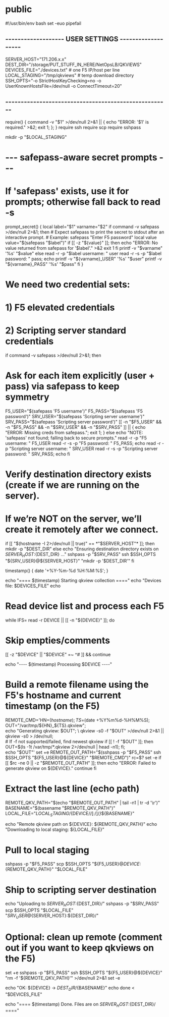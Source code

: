 # public


#!/usr/bin/env bash
set -euo pipefail

## ------------------- USER SETTINGS -------------------
SERVER_HOST="171.206.x.x"
DEST_DIR="/storage/PUT_STUFF_IN_HERE/NetOpsLB/QKVIEWS"
DEVICES_FILE="./devices.txt"          # one F5 IP/host per line
LOCAL_STAGING="/tmp/qkviews"          # temp download directory
SSH_OPTS="-o StrictHostKeyChecking=no -o UserKnownHostsFile=/dev/null -o ConnectTimeout=20"
## -----------------------------------------------------

require() { command -v "$1" >/dev/null 2>&1 || { echo "ERROR: '$1' is required." >&2; exit 1; }; }
require ssh
require scp
require sshpass

mkdir -p "$LOCAL_STAGING"

# --- safepass-aware secret prompts ---
# If 'safepass' exists, use it for prompts; otherwise fall back to read -s
prompt_secret() {
  local label="$1" varname="$2"
  if command -v safepass >/dev/null 2>&1; then
    # Expect safepass to print the secret to stdout after an interactive prompt.
    # Example: safepass "Enter F5 password"
    local value
    value="$(safepass "$label")"
    if [[ -z "${value}" ]]; then
      echo "ERROR: No value returned from safepass for '$label'." >&2
      exit 1
    fi
    printf -v "$varname" '%s' "$value"
  else
    read -r -p "$label username: " user
    read -r -s -p "$label password: " pass; echo
    printf -v "${varname}_USER" '%s' "$user"
    printf -v "${varname}_PASS" '%s' "$pass"
  fi
}

# We need two credential sets:
# 1) F5 elevated credentials
# 2) Scripting server standard credentials
if command -v safepass >/dev/null 2>&1; then
  # Ask for each item explicitly (user + pass) via safepass to keep symmetry
  F5_USER="$(safepass 'F5 username')"
  F5_PASS="$(safepass 'F5 password')"
  SRV_USER="$(safepass 'Scripting server username')"
  SRV_PASS="$(safepass 'Scripting server password')"
  [[ -n "$F5_USER" && -n "$F5_PASS" && -n "$SRV_USER" && -n "$SRV_PASS" ]] || { echo "ERROR: Missing creds from safepass."; exit 1; }
else
  echo "NOTE: 'safepass' not found; falling back to secure prompts."
  read -r -p "F5 username: " F5_USER
  read -r -s -p "F5 password: " F5_PASS; echo
  read -r -p "Scripting server username: " SRV_USER
  read -r -s -p "Scripting server password: " SRV_PASS; echo
fi

# Verify destination directory exists (create if we are running on the server).
# If we’re NOT on the server, we’ll create it remotely after we connect.
if [[ "$(hostname -I 2>/dev/null || true)" == *"$SERVER_HOST"* ]]; then
  mkdir -p "$DEST_DIR"
else
  echo "Ensuring destination directory exists on ${SERVER_HOST}:${DEST_DIR} ..."
  sshpass -p "$SRV_PASS" ssh $SSH_OPTS "${SRV_USER}@${SERVER_HOST}" "mkdir -p '$DEST_DIR'"
fi

timestamp() { date '+%Y-%m-%d %H:%M:%S'; }

echo "==== $(timestamp) Starting qkview collection ===="
echo "Devices file: $DEVICES_FILE"
echo

# Read device list and process each F5
while IFS= read -r DEVICE || [[ -n "${DEVICE}" ]]; do
  # Skip empties/comments
  [[ -z "$DEVICE" || "$DEVICE" =~ ^# ]] && continue

  echo "---- $(timestamp) Processing $DEVICE ----"

  # Build a remote filename using the F5's hostname and current timestamp (on the F5)
  REMOTE_CMD='HN=$(hostname); TS=$(date +%Y%m%d-%H%M%S); OUT="/var/tmp/${HN}_${TS}.qkview"; \
              echo "Generating qkview: $OUT"; \
              qkview -s0 -f "$OUT" >/dev/null 2>&1 || qkview -s0 > /dev/null; \
              # If -f not supported/failed, find newest qkview
              if [[ ! -f "$OUT" ]]; then OUT=$(ls -1t /var/tmp/*.qkview 2>/dev/null | head -n1); fi; \
              echo "$OUT"'
  set +e
  REMOTE_OUT_PATH="$(sshpass -p "$F5_PASS" ssh $SSH_OPTS "${F5_USER}@${DEVICE}" "$REMOTE_CMD")"
  rc=$?
  set -e
  if [[ $rc -ne 0 || -z "$REMOTE_OUT_PATH" ]]; then
    echo "ERROR: Failed to generate qkview on ${DEVICE}."
    continue
  fi

  # Extract the last line (echo path)
  REMOTE_QKV_PATH="$(echo "$REMOTE_OUT_PATH" | tail -n1 | tr -d '\r')"
  BASENAME="$(basename "$REMOTE_QKV_PATH")"
  LOCAL_FILE="${LOCAL_STAGING}/${DEVICE//[:\/]/_}_${BASENAME}"

  echo "Remote qkview path on ${DEVICE}: ${REMOTE_QKV_PATH}"
  echo "Downloading to local staging: ${LOCAL_FILE}"

  # Pull to local staging
  sshpass -p "$F5_PASS" scp $SSH_OPTS "${F5_USER}@${DEVICE}:${REMOTE_QKV_PATH}" "$LOCAL_FILE"

  # Ship to scripting server destination
  echo "Uploading to ${SERVER_HOST}:${DEST_DIR}/"
  sshpass -p "$SRV_PASS" scp $SSH_OPTS "$LOCAL_FILE" "${SRV_USER}@${SERVER_HOST}:${DEST_DIR}/"

  # Optional: clean up remote (comment out if you want to keep qkviews on the F5)
  set +e
  sshpass -p "$F5_PASS" ssh $SSH_OPTS "${F5_USER}@${DEVICE}" "rm -f '${REMOTE_QKV_PATH}'" >/dev/null 2>&1
  set -e

  echo "OK: ${DEVICE} -> ${DEST_DIR}/${BASENAME}"
  echo
done < "$DEVICES_FILE"

echo "==== $(timestamp) Done. Files are on ${SERVER_HOST}:${DEST_DIR}/ ===="
